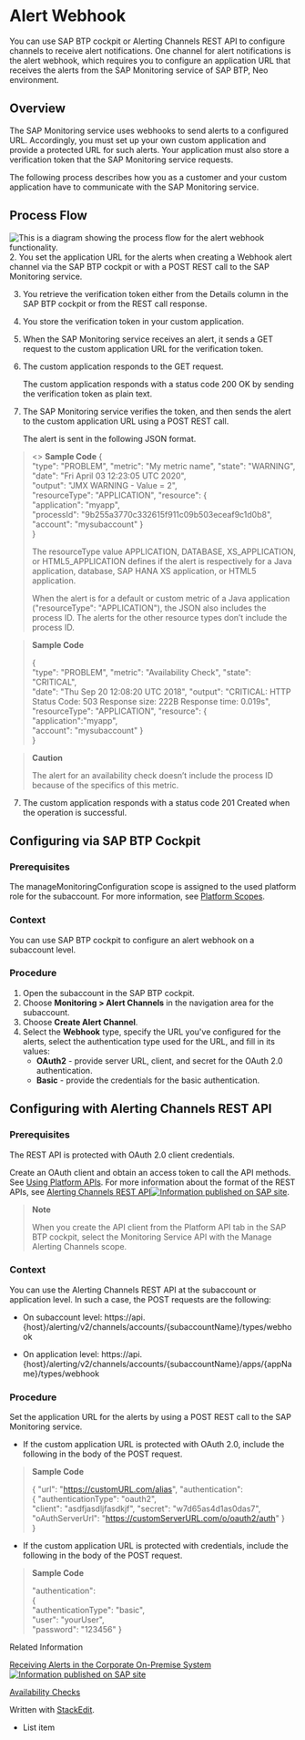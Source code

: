﻿# Alert Webhook
You can use SAP BTP  cockpit or Alerting Channels REST API to configure channels to receive alert notifications. One channel for alert notifications is the alert webhook, which requires you to configure an application URL that receives the alerts from the SAP Monitoring service of SAP BTP, Neo environment.
## Overview
The  SAP Monitoring service  uses webhooks to send alerts to a configured URL. Accordingly, you must set up your own custom application and provide a protected URL for such alerts. Your application must also store a verification token that the  SAP Monitoring service  requests.

The following process describes how you as a customer and your custom application have to communicate with the  SAP Monitoring service.
## Process Flow
![This is a diagram showing the process flow for the alert webhook functionality.](https://help.sap.com/doc/64f7d2b06c6b40a9b3097860c5930641/Cloud/en-US/loio780b39b5c5344724accf2e497c10e49a_LowRes.png
"This is a diagram showing the process flow for the alert webhook functionality")
2.  You set the application URL for the alerts when creating a  Webhook  alert channel via the  SAP BTP  cockpit  or with a POST REST call to the  SAP Monitoring service.
    
3.  You retrieve the verification token either from the  Details  column in the  SAP BTP  cockpit  or from the REST call response.
    
4.  You store the verification token in your custom application.
    
5.  When the  SAP Monitoring service  receives an alert, it sends a GET request to the custom application URL for the verification token.
    
6.  The custom application responds to the GET request.
    
    The custom application responds with a status code  200 OK  by sending the verification token as plain text.
    
7.  The  SAP Monitoring service  verifies the token, and then sends the alert to the custom application URL using a POST REST call.
    
    The alert is sent in the following JSON format.

>  <> **Sample Code**
>  {  
> "type":  "PROBLEM", 
>  "metric":  "My metric name", 
>   "state":  "WARNING",  
>   "date":  "Fri April 03 12:23:05 UTC 2020",  
>   "output":  "JMX WARNING - Value = 2",  
>   "resourceType":  "APPLICATION",
>     "resource":  {  
>     "application":  "myapp",  
>     "processId":  "9b255a3770c332615f911c09b503eceaf9c1d0b8", 
>      "account":  "mysubaccount" 
>      }  
>      }
>     
>
>The  resourceType  value  APPLICATION,  DATABASE,  XS_APPLICATION, or  HTML5_APPLICATION  defines if the alert is respectively for a Java application, database, SAP HANA XS application, or HTML5 application.
>
>When the alert is for a default or custom metric of a Java application ("resourceType": "APPLICATION"), the JSON also includes the process ID. The alerts for the other resource types don’t include the process ID.

>**Sample Code**
>
>{  
>"type":  "PROBLEM", 
> "metric":  "Availability Check", 
>  "state":  "CRITICAL",  
>  "date":  "Thu Sep 20 12:08:20 UTC 2018", 
>   "output":  "CRITICAL: HTTP Status Code: 503 Response size: 222B Response time: 0.019s",
>     "resourceType":  "APPLICATION", 
>      "resource": 
>       {  
>       "application":"myapp",  
>         "account":   "mysubaccount" 
>          }  
>          }

>**Caution**
>
>The alert for an availability check doesn’t include the process ID because of the specifics of this metric.

7.  The custom application responds with a status code  201 Created  when the operation is successful.

## Configuring via  SAP BTP  Cockpit

### Prerequisites

The manageMonitoringConfiguration scope is assigned to the used platform role for the subaccount. For more information, see [Platform Scopes](https://help.sap.com/docs/monitoring-service/sap-monitoring-service-for-sap-btp/f2260746ed8e446fafdeaaa8ab43e307.html).

### Context
You can use SAP BTP  cockpit to configure an alert webhook on a subaccount level.

### Procedure
1.  Open the subaccount in the  SAP BTP  cockpit.
2.  Choose    **Monitoring >  Alert Channels** in the navigation area for the subaccount.
4.  Choose  **Create Alert Channel**.
5.  Select the  **Webhook**  type, specify the URL you've configured for the alerts, select the authentication type used for the URL, and fill in its values:
    -   **OAuth2**  - provide server URL, client, and secret for the OAuth 2.0 authentication.
    -   **Basic**  - provide the credentials for the basic authentication.

## Configuring with Alerting Channels REST API

### Prerequisites

The REST API is protected with OAuth 2.0 client credentials.

Create an OAuth client and obtain an access token to call the API methods. See  [Using Platform APIs](https://help.sap.com/docs/monitoring-service/sap-monitoring-service-for-sap-btp/392af9d162694d6595499f1549978aa6.html "Platform APIs are protected with OAuth 2.0 client credentials. Create an OAuth client and obtain an access token to call the platform API methods."). For more information about the format of the REST APIs, see  [Alerting Channels REST API![Information published on SAP site](https://help.sap.com/doc/64f7d2b06c6b40a9b3097860c5930641/Cloud/en-US/themes/sap-light/img/sap_link.png "Information published on SAP site")](https://help.sap.com/docs/link-disclaimer?site=https%3A%2F%2Fapi.sap.com%2Fapi%2FHCP_Alerting_v2%2Foverview "https://api.sap.com/api/HCP_Alerting_v2/overview").

>**Note**
>
>When you create the API client from the  Platform API  tab in the  SAP BTP  cockpit, select the  Monitoring Service  API with the  Manage Alerting Channels  scope.

### Context

You can use the Alerting Channels REST API at the subaccount or application level. In such a case, the POST requests are the following:

-   On subaccount level:  https://api.{host}/alerting/v2/channels/accounts/{subaccountName}/types/webhook
    
-   On application level:  https://api.{host}/alerting/v2/channels/accounts/{subaccountName}/apps/{appName}/types/webhook
    

### Procedure

Set the application URL for the alerts by using a POST REST call to the  SAP Monitoring service.

-   If the custom application URL is protected with OAuth 2.0, include the following in the body of the POST request.
    
   > **Sample Code**
  > 
  >  { 
  >   "url":  "https://customURL.com/alias", 
  >    "authentication":  
  >    { 
  >     "authenticationType":  "oauth2",  
  >     "client":  "asdfjasdljfasdkjf", 
  >      "secret":  "w7d65as4d1as0das7",
  >        "oAuthServerUrl": "https://customServerURL.com/o/oauth2/auth" 
  >         }  
  >         }
    
-   If the custom application URL is protected with credentials, include the following in the body of the POST request.
    
 >   **Sample Code**
 >    
   > "authentication":  
   > {  
   > "authenticationType":  "basic",  
   > "user":  "yourUser",  
   > "password":  "123456" 
   >  }
    

Related Information

[Receiving Alerts in the Corporate On-Premise System![Information published on SAP site](https://help.sap.com/doc/64f7d2b06c6b40a9b3097860c5930641/Cloud/en-US/themes/sap-light/img/sap_link.png "Information published on SAP site")](https://help.sap.com/docs/link-disclaimer?site=https%3A%2F%2Fblogs.sap.com%2F2018%2F09%2F17%2Freceiving-alerts-in-the-corporate-on-premise-system%2F "Learn how to receive alerts locally in your on-premise system.")

[Availability Checks](https://help.sap.com/docs/monitoring-service/sap-monitoring-service-for-sap-btp/availability-checks "Create an availability check for a Java or an SAP HANA XS application to track if the application is available and to receive alerts for it.")

Written with [StackEdit](https://stackedit.io/).

 - List item
